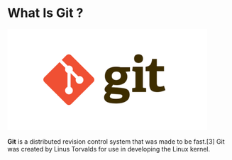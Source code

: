 # What Is Git ?

<img src="https://github.com/barisdalyan/git-tutorial/blob/master/git/img/git-logo.png?raw=true" alt="Error"
	 width="450"/>

**Git** is a distributed revision control system that was made to be fast.[3] Git was created by Linus Torvalds for use in developing the Linux kernel. 
